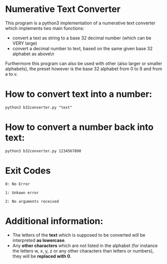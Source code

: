 # Numerative Text Converter
This program is a python3 implementation of a numerative text converter which implements two main functions:
- convert a text as string to a base 32 decimal number (which can be VERY large)
- convert a decimal number to text, based on the same given base 32 alphabet as above\n

Furthermore this program can also be used with other (also larger or smaller alphabets), the preset however is the base 32 alphabet from 0 to 9 and from a to v.

# How to convert text into a number:
`python3 b32converter.py "text"`

# How to convert a number back into text:
`python3 b32converter.py 1234567890`

# Exit Codes

`0: No Error`

`1: Unkown error`

`2: No arguments received`


# Additional information: 
- The letters of the __text__ which is supposed to be converted will be interpreted __as lowercase__.
- Any __other characters__ which are not listed in the alphabet (for instance the letters w, x, y, z or any other characters than letters or numbers), they will be __replaced with 0__.
